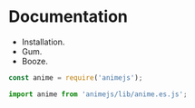 # Documentation

+   Installation.
+   Gum.
+   Booze.

```javascript
const anime = require('animejs');
```
```javascript
import anime from 'animejs/lib/anime.es.js';
```
